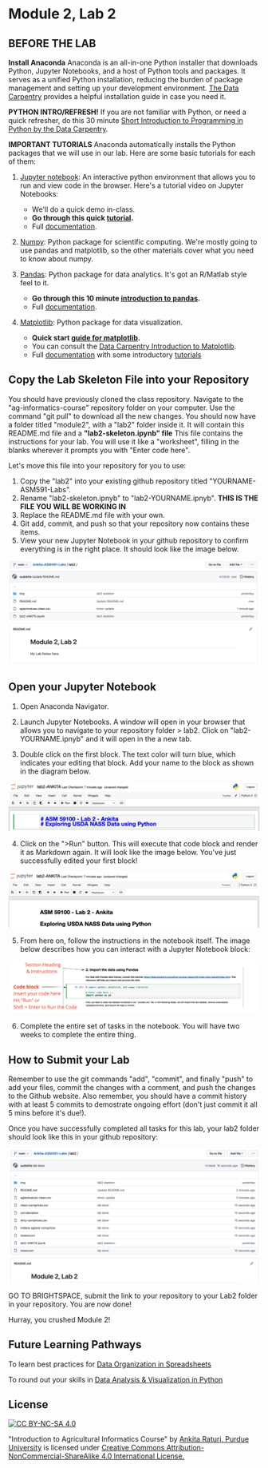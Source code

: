 # Module 2, Lab 2

## BEFORE THE LAB

**Install Anaconda** 
Anaconda is an all-in-one Python installer that downloads Python, Jupyter Notebooks, and a host of Python tools and packages. It serves as a unified Python installation, reducing the burden of package management and setting up your development environment. [The Data Carpentry](https://datacarpentry.org/python-ecology-lesson) provides a helpful installation guide in case you need it. 

**PYTHON INTRO/REFRESH!** 
If you are not familiar with Python, or need a quick refresher, do this 30 minute [Short Introduction to Programming in Python by the Data Carpentry](https://datacarpentry.org/python-ecology-lesson/01-short-introduction-to-Python).


**IMPORTANT TUTORIALS**
Anaconda automatically installs the Python packages that we will use in our lab. Here are some basic tutorials for each of them:

1. [Jupyter notebook](https://jupyter.org/): An interactive python environment that allows you to run and view code in the browser. Here's a tutorial video on Jupyter Notebooks: 
    - We'll do a quick demo in-class.
    - **Go through this quick [tutorial](https://datacarpentry.org/python-ecology-lesson/jupyter_notebooks).**
    - Full [documentation](https://jupyter-notebook.readthedocs.io/en/stable/).


2. [Numpy](https://numpy.org/): Python package for scientific computing. We're mostly going to use pandas and matplotlib, so the other materials cover what you need to know about numpy.

3. [Pandas](https://pandas.pydata.org/): Python package for data analytics. It's got an R/Matlab style feel to it. 
    - **Go through this 10 minute [introduction to pandas](https://pandas.pydata.org/pandas-docs/stable/user_guide/10min.html).**
    - Full [documentation](https://pandas.pydata.org/pandas-docs/stable/user_guide/index.html).


4. [Matplotlib](https://matplotlib.org/): Python package for data visualization. 
    - **Quick start [guide for matplotlib](https://www.python-graph-gallery.com/matplotlib/).**
    - You can consult the [Data Carpentry Introduction to Matplotlib](https://datacarpentry.org/python-ecology-lesson/08-putting-it-all-together). 
    - Full [documentation](https://matplotlib.org/stable/) with some introductory [tutorials](https://matplotlib.org/stable/tutorials/index.html#introductory)


## Copy the Lab Skeleton File into your Repository
You should have previously cloned the class repository. Navigate to the "ag-informatics-course" repository folder on your computer. Use the command "git pull" to download all the new changes. You should now have a folder titled "module2", with a "lab2" folder inside it. It will contain this README.md file and a **"lab2-skeleton.ipynb" file** This file contains the instructions for your lab. You will use it like a "worksheet", filling in the blanks wherever it prompts you with "Enter code here". 

Let's move this file into your repository for you to use:

1. Copy the "lab2" into your existing github repository titled "YOURNAME-ASM591-Labs".
2. Rename "lab2-skeleton.ipnyb" to "lab2-YOURNAME.ipnyb". **THIS IS THE FILE YOU WILL BE WORKING IN**
3. Replace the README.md file with your own. 
4. Git add, commit, and push so that your repository now contains these items.
5. View your new Jupyter Notebook in your github repository to confirm everything is in the right place. It should look like the image below.

![Lab2-contents](img/lab2-contents.png)


## Open your Jupyter Notebook
1. Open Anaconda Navigator. 

2. Launch Jupyter Notebooks. A window will open in your browser that allows you to navigate to your repository folder > lab2. Click on "lab2-YOURNAME.ipnyb" and it will open in the a new tab.

3. Double click on the first block. The text color will turn blue, which indicates your editing that block. Add your name to the block as shown in the diagram below.

![Lab2-edit1](img/lab2-edit1.png)

4. Click on the ">Run" button. This will execute that code block and render it as Markdown again. It will look like the image below. You've just successfully edited your first block!

![Lab2-edit1](img/lab2-edit2.png)

5. From here on, follow the instructions in the notebook itself. The image below describes how you can interact with a Jupyter Notebook block:

![Lab2-block](img/lab2-block.jpg)

6. Complete the entire set of tasks in the notebook. You will have two weeks to complete the entire thing.


## How to Submit your Lab
 Remember to use the git commands "add", "commit", and finally "push" to add your files, commit the changes with a comment, and push the changes to the Github website. Also remember, you should have a commit history with at least 5 commits to demostrate ongoing effort (don't just commit it all 5 mins before it's due!).

Once you have successfully completed all tasks for this lab, your lab2 folder should look like this in your github repository:

![Lab2 Contents](img/lab2-contents-done.png)

GO TO BRIGHTSPACE, submit the link to your repository to your Lab2 folder in your repository. You are now done! 

Hurray, you crushed Module 2!

## Future Learning Pathways 

To learn best practices for [Data Organization in Spreadsheets](https://datacarpentry.org/spreadsheet-ecology-lesson/)

To round out your skills in [Data Analysis & Visualization in Python](https://datacarpentry.org/python-ecology-lesson/)


## License
[![CC BY-NC-SA 4.0][cc-by-nc-sa-shield]][cc-by-nc-sa]

<!-- This work is licensed under a
[Creative Commons Attribution-NonCommercial-ShareAlike 4.0 International License][cc-by-nc-sa].

[![CC BY-NC-SA 4.0][cc-by-nc-sa-image]][cc-by-nc-sa] -->

[cc-by-nc-sa]: http://creativecommons.org/licenses/by-nc-sa/4.0/
[cc-by-nc-sa-image]: https://licensebuttons.net/l/by-nc-sa/4.0/88x31.png
[cc-by-nc-sa-shield]: https://img.shields.io/badge/License-CC%20BY--NC--SA%204.0-lightgrey.svg

  "Introduction to Agricultural Informatics Course" by [Ankita Raturi, Purdue University](https://github.com/ag-informatics/ag-informatics-course) is licensed under [Creative Commons Attribution-NonCommercial-ShareAlike 4.0 International License.](http://creativecommons.org/licenses/by-nc-sa/4.0/)